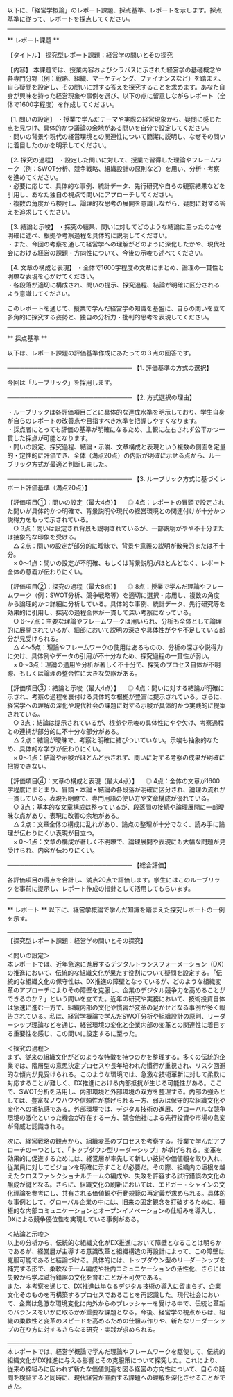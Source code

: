 以下に、「経営学概論」のレポート課題、採点基準、レポートを示します。採点基準に従って、レポートを採点してください。

---------------------------------------
** レポート課題 **

【タイトル】
探究型レポート課題：経営学の問いとその探究

【内容】
本課題では、授業内容およびシラバスに示された経営学の基礎概念や各専門分野（例：戦略、組織、マーケティング、ファイナンスなど）を踏まえ、自ら疑問を設定し、その問いに対する答えを探究することを求めます。あなた自身が興味を持った経営現象や事例を選び、以下の点に留意しながらレポート（全体で1600字程度）を作成してください。

【1. 問いの設定】
・授業で学んだテーマや実際の経営現象から、疑問に感じた点を見つけ、具体的かつ議論の余地がある問いを自分で設定してください。  
・問いの背景や現代の経営環境との関連性について簡潔に説明し、なぜその問いに着目したのかを明示してください。

【2. 探究の過程】
・設定した問いに対して、授業で習得した理論やフレームワーク（例：SWOT分析、競争戦略、組織設計の原則など）を用い、分析・考察を進めてください。  
・必要に応じて、具体的な事例、統計データ、先行研究や自らの観察結果などを引用し、あなた独自の視点で問いにアプローチしてください。  
・複数の角度から検討し、論理的な思考の展開を意識しながら、疑問に対する答えを追求してください。

【3. 結論と示唆】
・探究の結果、問いに対してどのような結論に至ったのかを明確に述べ、根拠や考察過程を具体的に説明してください。  
・また、今回の考察を通して経営学への理解がどのように深化したかや、現代社会における経営の課題・方向性について、今後の示唆も述べてください。

【4. 文章の構成と表現】
・全体で1600字程度の文章にまとめ、論理の一貫性と明瞭な表現を心がけてください。  
・各段落が適切に構成され、問いの提示、探究過程、結論が明確に区分されるよう意識してください。

このレポートを通じて、授業で学んだ経営学の知識を基盤に、自らの問いを立て多角的に探究する姿勢と、独自の分析力・批判的思考を表現してください。

---------------------------------------
** 採点基準 **

以下は、レポート課題の評価基準作成にあたっての３点の回答です。

─────────────────────────────
【1. 評価基準の方式の選択】

今回は「ルーブリック」を採用します。

─────────────────────────────
【2. 方式選択の理由】

・ルーブリックは各評価項目ごとに具体的な達成水準を明示しており、学生自身が自らのレポートの改善点や目指すべき水準を把握しやすくなります。  
・採点者にとっても評価の基準が明確になるため、主観に左右されず公平かつ一貫した採点が可能となります。  
・問いの設定、探究過程、結論・示唆、文章構成と表現という複数の側面を定量的・定性的に評価でき、全体（満点20点）の内訳が明確に示せる点から、ルーブリック方式が最適と判断しました。

─────────────────────────────
【3. ルーブリック方式に基づくレポート評価基準（満点20点）】

【評価項目①：問いの設定（最大4点）】
 ◎ 4点：レポートの冒頭で設定された問いが具体的かつ明確で、背景説明や現代の経営環境との関連付けが十分かつ説得力をもって示されている。  
 ○ 3点：問いは設定され背景も説明されているが、一部説明がやや不十分または抽象的な印象を受ける。  
 △ 2点：問いの設定が部分的に曖昧で、背景や意義の説明が散発的または不十分。  
 × 0～1点：問いの設定が不明確、もしくは背景説明がほとんどなく、レポート全体の意義が伝わりにくい。

【評価項目②：探究の過程（最大8点）】
 ◎ 8点：授業で学んだ理論やフレームワーク（例：SWOT分析、競争戦略等）を適切に選択・応用し、複数の角度から論理的かつ詳細に分析している。具体的な事例、統計データ、先行研究等を効果的に引用し、探究の過程全体が一貫して深い考察になっている。  
 ○ 6～7点：主要な理論やフレームワークは用いられ、分析も全体として論理的に展開されているが、細部において説明の深さや具体性がやや不足している部分が見受けられる。  
 △ 4～5点：理論やフレームワークの使用はあるものの、分析の深さや説得力に欠け、具体例やデータの引用が不十分なため、探究過程の一貫性が弱い。  
 × 0～3点：理論の適用や分析が著しく不十分で、探究のプロセス自体が不明瞭、もしくは論理の整合性に大きな欠陥がある。

【評価項目③：結論と示唆（最大4点）】
 ◎ 4点：問いに対する結論が明確に示され、考察の過程を裏付ける具体的な根拠が豊富に提示されている。さらに、経営学への理解の深化や現代社会の課題に対する示唆が具体的かつ実践的に提案されている。  
 ○ 3点：結論は提示されているが、根拠や示唆の具体性にやや欠け、考察過程との連携が部分的に不十分な部分がある。  
 △ 2点：結論が曖昧で、考察と明確に結びついていない。示唆も抽象的なため、具体的な学びが伝わりにくい。  
 × 0～1点：結論や示唆がほとんど示されず、問いに対する考察の成果が明確に把握できない。

【評価項目④：文章の構成と表現（最大4点）】
 ◎ 4点：全体の文章が1600字程度にまとまり、冒頭・本論・結論の各段落が明確に区分され、論理の流れが一貫している。表現も明瞭で、専門用語の使い方や文章構成が優れている。  
 ○ 3点：基本的な文章構成は整っているが、段落間の接続や論理展開に一部曖昧な点があり、表現に改善の余地がある。  
 △ 2点：文章全体の構成に乱れがあり、論点の整理が十分でなく、読み手に論理が伝わりにくい表現が目立つ。  
 × 0～1点：文章の構成が著しく不明瞭で、論理展開や表現にも大幅な問題が見受けられ、内容が伝わりにくい。

─────────────────────────────
【総合評価】

各評価項目の得点を合計し、満点20点で評価します。学生にはこのルーブリックを事前に提示し、レポート作成の指針として活用してもらいます。

---------------------------------------
** レポート **
以下に、経営学概論で学んだ知識を踏まえた探究レポートの一例を示す。

─────────────────────────────  
【探究型レポート課題：経営学の問いとその探究】  

＜問いの設定＞  
本レポートでは、近年急速に進展するデジタルトランスフォーメーション（DX）の推進において、伝統的な組織文化が果たす役割について疑問を設定する。「伝統的な組織文化の保守性は、DX推進の障壁となっているが、どのような組織変革のアプローチによりその障壁を克服し、企業のデジタル競争力を高めることができるのか？」という問いを立てた。近年の研究や実務において、技術投資自体は急速に進む一方で、組織内部の文化や慣習が変革の足かせとなる事例が多く報告されている。私は、経営学概論で学んだSWOT分析や組織設計の原則、リーダーシップ理論などを通じ、経営環境の変化と企業内部の変革との関連性に着目する重要性を感じ、この問いに設定するに至った。  

＜探究の過程＞  
まず、従来の組織文化がどのような特徴を持つのかを整理する。多くの伝統的企業では、階層型の意思決定プロセスや長年培われた慣行が重視され、リスク回避的な傾向が見受けられる。このような環境では、急激な技術革新に対して柔軟に対応することが難しく、DX推進における内部抵抗が生じる可能性がある。ここで、SWOT分析を活用し、内部環境と外部環境の双方を整理する。内部の強みとしては、豊富なノウハウや信頼性が挙げられる一方、弱みは保守的な組織文化や変化への抵抗感である。外部環境では、デジタル技術の進展、グローバルな競争環境の激化といった機会が存在する一方、競合他社による先行投資や市場の急変が脅威と認識される。  

次に、経営戦略の観点から、組織変革のプロセスを考察する。授業で学んだアプローチの一つとして、「トップダウン型リーダーシップ」が挙げられる。変革を効果的に促進するためには、経営層が率先して新しい技術や価値観を取り入れ、従業員に対してビジョンを明確に示すことが必要だ。その際、組織内の垣根を越えたクロスファンクショナルチームの編成や、失敗を許容する試行錯誤の文化の醸成が鍵となる。さらに、組織文化の刷新においては、エドガー・シャインの文化理論を参考にし、共有される価値観や行動規範の再定義が求められる。具体的な事例として、グローバル企業の中には、旧来の固定観念を打破するために、積極的な内部コミュニケーションとオープンイノベーションの仕組みを導入し、DXによる競争優位性を実現している事例がある。  

＜結論と示唆＞  
以上の分析から、伝統的な組織文化がDX推進において障壁となることは明らかであるが、経営層が主導する意識改革と組織構造の再設計によって、この障壁は克服可能であると結論づける。具体的には、トップダウン型のリーダーシップを補完する形で、柔軟なチーム編成や社内コミュニケーションの活性化、さらには失敗から学ぶ試行錯誤の文化を育むことが不可欠である。  
また、本考察を通じて、DX推進は単なるデジタル技術の導入に留まらず、企業文化そのものを再構築するプロセスであることを再認識した。現代社会において、企業は急激な環境変化に内外からのプレッシャーを受ける中で、伝統と革新のバランスをいかに取るかが重要な課題となる。今後、経営学の視点からは、組織の柔軟性と変革のスピードを高めるための仕組み作りや、新たなリーダーシップの在り方に対するさらなる研究・実践が求められる。  

─────────────────────────────  
本レポートでは、経営学概論で学んだ理論やフレームワークを駆使して、伝統的組織文化がDX推進に与える影響とその克服策について探究した。これにより、従来の枠組みに囚われず新たな価値創造を図る経営の方向性について、自らの疑問を検証すると同時に、現代経営が直面する課題への理解を深化させることができた。

